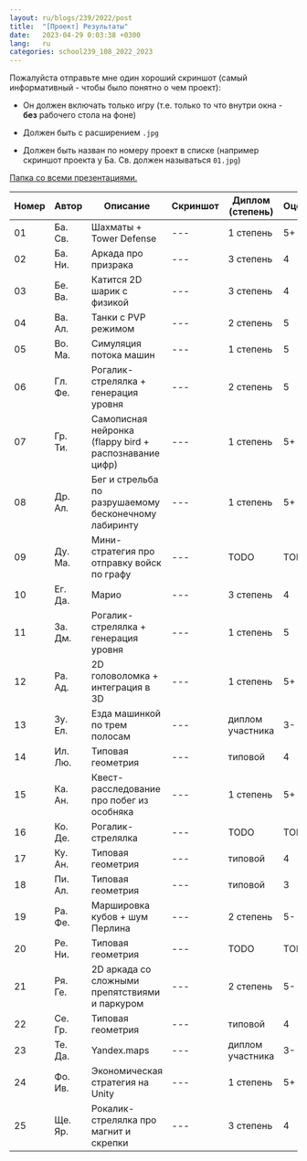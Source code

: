 ```yaml
---
layout: ru/blogs/239/2022/post
title:  "[Проект] Результаты"
date:   2023-04-29 0:03:38 +0300
lang:   ru
categories: school239_108_2022_2023
---
```


Пожалуйста отправьте мне один хороший скриншот (самый информативный - чтобы было понятно о чем проект):

- Он должен включать только игру (т.е. только то что внутри окна - **без** рабочего стола на фоне)

- Должен быть с расширением ```.jpg```
 
- Должен быть назван по номеру проект в списке (например скриншот проекта у Ба. Св. должен называться ```01.jpg```)

[Папка со всеми презентациями.](https://disk.yandex.ru/d/emBRBZB9vFprWw)

|Номер| Автор     | Описание | Скриншот                    | Диплом (степень) | Оценка | Презентация |
|-----|-----|-----|-----|-----|-----|-----|
| 01 | Ба. Св.    | Шахматы + Tower Defense    | ---               | 1 степень  | 5+ | [презентация](https://disk.yandex.ru/i/0SGLYKIv-23THg) |
| 02 | Ба. Ни.        | Аркада про призрака    | ---               | 3 степень  | 4 | [презентация](https://docs.google.com/presentation/d/1LeXD1We4ao_mc5IHs7P0MvB7XFAWX2wuFrlewCV99tI/edit) |
| 03 | Бе. Ва.    | Катится 2D шарик с физикой    | ---               | 3 степень  | 4 | [презентация](https://docs.google.com/presentation/d/1Twjygibz4ixWskIi8vFGBZ6Fa7IMMqa14XoPxCS9oxg/edit?usp=sharing) |
| 04 | Ва. Ал.      | Танки с PVP режимом    | ---               | 2 степень  | 5 | [презентация](https://disk.yandex.ru/i/rrP4jzH0TDCKUw) |
| 05 | Во. Ма.     | Симуляция потока машин    | ---               | 1 степень  | 5 | [презентация](https://docs.google.com/presentation/d/1LBNlrvIQZHC_Wki_xdfuxr0ftmS5WiTdKOIFjIAcQEg/edit?usp=sharing) |
| 06 | Гл. Фе.         | Рогалик-стрелялка + генерация уровня  | ---               | 2 степень  | 5 | [презентация](https://disk.yandex.ru/i/r3JZDmGiGJjiGA) |
| 07 | Гр. Ти.          | Самописная нейронка (flappy bird + распознавание цифр)    | ---               | 1 степень  | 5+ | [презентация](https://docs.google.com/presentation/d/1edspY6IrMhOQbYliQ_ziPjoXjDpnMbWW3ZaoNSmP2A8/edit?usp=sharing) |
| 08 | Др. Ал.      | Бег и стрельба по разрушаемому бесконечному лабиринту    | ---               | 1 степень  | 5+ | [презентация](https://disk.yandex.ru/d/0wIuHlryY6F-FQ) |
| 09 | Ду. Ма.        | Мини-стратегия про отправку войск по графу    | ---                | TODO  | TODO | TODO |
| 10 | Ег. Да.         | Марио    | ---                | 3 степень  | 4 | [презентация](https://disk.yandex.ru/i/Cd5eWloGOpDCOQ) |
| 11 | За. Дм.       | Рогалик-стрелялка + генерация уровня    | ---               | 1 степень  | 5 | [презентация](https://docs.google.com/presentation/d/1ocjam5NlZmcI3U1JVHWUKKQxwYfnwa_V6A9mUvTmBao/edit?usp=sharing) |
| 12 | Ра. Ад.          | 2D головоломка + интеграция в 3D    | ---               | 1 степень  | 5+ | [презентация](https://docs.google.com/presentation/d/1hIiOywT-UBtC6k7RQ_ItyCwDtuIuqxvlNZHwLcFWxcQ/edit?usp=sharing) |
| 13 | Зу. Ел.     | Езда машинкой по трем полосам    | ---               | диплом участника  | 3- | [презентация](https://disk.yandex.ru/i/UUDE6rzpDXeMEw) |
| 14 | Ил. Лю.         | Типовая геометрия    | ---               | типовой  | 4 | [презентация](https://docs.google.com/presentation/d/1qayCdO_Ayh9KWZukVh0SOi-TmxYLFQDS9kNLHOmgDKM/edit?usp=sharing) |
| 15 | Ка. Ан.        | Квест-расследование про побег из особняка    | ---               | 1 степень  | 5+ | [презентация](https://docs.google.com/presentation/d/1gsmW0SN9P_FlKsxkT_KdpGDukQjcXbHV3ViNyDI2wuM/edit) |
| 16 | Ко. Де.         | Рогалик-стрелялка    | ---               | TODO  | TODO | TODO |
| 17 | Ку. Ан.       | Типовая геометрия    | ---               | типовой  | 4 | [презентация](https://docs.google.com/presentation/d/1mP1Lam1FhS4Gw8TTaPQOJ41LsI6F_m5jNIiJDDlh-mM/edit) |
| 18 | Пи. Ал.    | Типовая геометрия    | ---               | типовой  | 3 | [презентация](https://docs.google.com/presentation/d/1pA_stmcCiG-4koQjto22iKSDTGc8pBwQEimZzb8DJGc/edit?usp=sharing) |
| 19 | Ра. Фе.        | Маршировка кубов + шум Перлина    | ---               | 2 степень  | 5- | [презентация](https://docs.google.com/presentation/d/1lBP6V0ScyGYtt9MtOGRE4nFxdQwR03oQ4YN2PNkcDXU/edit?usp=sharing) |
| 20 | Ре. Ни.        | Типовая геометрия    | ---               | TODO  | TODO | TODO |
| 21 | Ря. Ге.         | 2D аркада со сложными препятствиями и паркуром    | ---               | 2 степень  | 5- | [презентация](https://disk.yandex.ru/d/f1384nvvChlIIw) |
| 22 | Се. Гр.      | Типовая геометрия    | ---               | типовой  | 4 | [презентация](https://disk.yandex.ru/i/bmrxVzxgmIiv5g) |
| 23 | Те. Да.        | Yandex.maps    | ---               | диплом участника  | 3- | [презентация](https://disk.yandex.ru/i/EqIK1GqSU7g27g) |
| 24 | Фо. Ив.            | Экономическая стратегия на Unity    | ---               | 1 степень  | 5+ | [презентация](https://docs.google.com/presentation/d/1lDX1q5Hy858fjgVNiK1cS0tMFSlPvOuhjiX-Ndzm66Q/edit) |
| 25 | Ще. Яр.      | Рокалик-стрелялка про магнит и скрепки    | ---               | 3 степень  | 4 | [презентация](https://disk.yandex.ru/d/xohbYy0mjAmjrA) |

